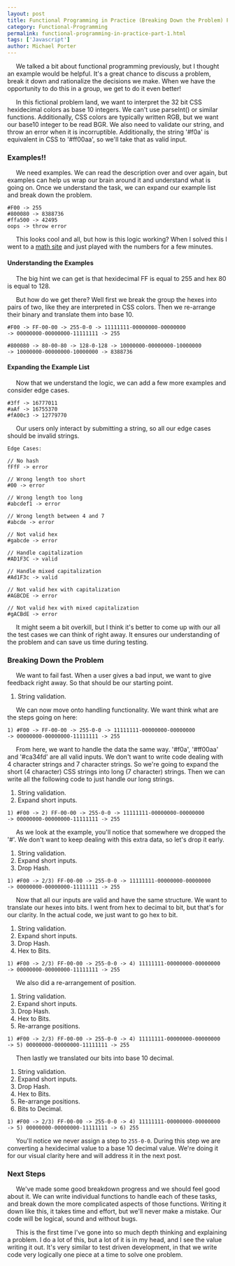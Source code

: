 ```yaml
---
layout: post
title: Functional Programming in Practice (Breaking Down the Problem) Part 1
category: Functional-Programming
permalink: functional-programming-in-practice-part-1.html
tags: ['Javascript']
author: Michael Porter
---
```


&nbsp;&nbsp;&nbsp;&nbsp;&nbsp;We talked a bit about functional programming previously, but I thought an example would be helpful.  It's a great chance to discuss a problem, break it down and rationalize the decisions we make. When we have the opportunity to do this in a group, we get to do it even better!

&nbsp;&nbsp;&nbsp;&nbsp;&nbsp;In this fictional problem land, we want to interpret the 32 bit CSS hexidecimal colors as base 10 integers. We can't use parseInt() or similar functions. Additionally, CSS colors are typically written RGB, but we want our base10 integer to be read BGR. We also need to validate our string, and throw an error when it is incorruptible. Additionally, the string '#f0a' is equivalent in CSS to '#ff00aa', so we'll take that as valid input.

<!-- more -->

### Examples!!

&nbsp;&nbsp;&nbsp;&nbsp;&nbsp;We need examples. We can read the description over and over again, but examples can help us wrap our brain around it and understand what is going on. Once we understand the task, we can expand our example list and break down the problem.

```
#F00 -> 255
#800080 -> 8388736
#ffa500 -> 42495
oops -> throw error
```

&nbsp;&nbsp;&nbsp;&nbsp;&nbsp;This looks cool and all, but how is this logic working? When I solved this I went to a [math site](https://www.mathsisfun.com/binary-decimal-hexadecimal-converter.html) and just played with the numbers for a few minutes.

#### Understanding the Examples

&nbsp;&nbsp;&nbsp;&nbsp;&nbsp;The big hint we can get is that hexidecimal FF is equal to 255 and hex 80 is equal to 128.

&nbsp;&nbsp;&nbsp;&nbsp;&nbsp;But how do we get there? Well first we break the group the hexes into pairs of two, like they are interpreted in CSS colors. Then we re-arrange their binary and translate them into base 10.


```
#F00 -> FF-00-00 -> 255-0-0 -> 11111111-00000000-00000000
-> 00000000-00000000-11111111 -> 255
```


```
#800080 -> 80-00-80 -> 128-0-128 -> 10000000-00000000-10000000
-> 10000000-00000000-10000000 -> 8388736
```

#### Expanding the Example List

&nbsp;&nbsp;&nbsp;&nbsp;&nbsp;Now that we understand the logic, we can add a few more examples and consider edge cases.

```
#3ff -> 16777011
#aAf -> 16755370
#fA00c3 -> 12779770
```
&nbsp;&nbsp;&nbsp;&nbsp;&nbsp;Our users only interact by submitting a string, so all our edge cases should be invalid strings.

```
Edge Cases:

// No hash
fFfF -> error

// Wrong length too short
#00 -> error

// Wrong length too long
#abcdef1 -> error

// Wrong length between 4 and 7
#abcde -> error

// Not valid hex
#gabcde -> error

// Handle capitalization
#AD1F3C -> valid

// Handle mixed capitalization
#Ad1F3c -> valid

// Not valid hex with capitalization
#AGBCDE -> error

// Not valid hex with mixed capitalization
#gACBdE -> error
```

&nbsp;&nbsp;&nbsp;&nbsp;&nbsp;It might seem a bit overkill, but I think it's better to come up with our all the test cases we can think of right away. It ensures our understanding of the problem and can save us time during testing.

### Breaking Down the Problem

&nbsp;&nbsp;&nbsp;&nbsp;&nbsp;We want to fail fast. When a user gives a bad input, we want to give feedback right away. So that should be our starting point.

1. String validation.

&nbsp;&nbsp;&nbsp;&nbsp;&nbsp;We can now move onto handling functionality. We want think what are the steps going on here:

```
1) #F00 -> FF-00-00 -> 255-0-0 -> 11111111-00000000-00000000
-> 00000000-00000000-11111111 -> 255
```

&nbsp;&nbsp;&nbsp;&nbsp;&nbsp;From here, we want to handle the data the same way.  '#f0a', '#ff00aa' and '#ca34fd' are all valid inputs. We don't want to write code dealing with 4 character strings and 7 character strings. So we're going to expand the short (4 character) CSS strings into long (7 character) strings. Then we can write all the following code to just handle our long strings.

1. String validation.
2. Expand short inputs.

```
1) #F00 -> 2) FF-00-00 -> 255-0-0 -> 11111111-00000000-00000000
-> 00000000-00000000-11111111 -> 255
```

&nbsp;&nbsp;&nbsp;&nbsp;&nbsp;As we look at the example, you'll notice that somewhere we dropped the '#'. We don't want to keep dealing with this extra data, so let's drop it early.



1. String validation.
2. Expand short inputs.
3. Drop Hash.

```
1) #F00 -> 2/3) FF-00-00 -> 255-0-0 -> 11111111-00000000-00000000
-> 00000000-00000000-11111111 -> 255
```

&nbsp;&nbsp;&nbsp;&nbsp;&nbsp;Now that all our inputs are valid and have the same structure. We want to translate our hexes into bits. I went from hex to decimal to bit, but that's for our clarity. In the actual code, we just want to go hex to bit.

1. String validation.
2. Expand short inputs.
3. Drop Hash.
4. Hex to Bits.

```
1) #F00 -> 2/3) FF-00-00 -> 255-0-0 -> 4) 11111111-00000000-00000000
-> 00000000-00000000-11111111 -> 255
```

&nbsp;&nbsp;&nbsp;&nbsp;&nbsp;We also did a re-arrangement of position.

1. String validation.
2. Expand short inputs.
3. Drop Hash.
4. Hex to Bits.
5. Re-arrange positions.

```
1) #F00 -> 2/3) FF-00-00 -> 255-0-0 -> 4) 11111111-00000000-00000000
-> 5) 00000000-00000000-11111111 -> 255
```

&nbsp;&nbsp;&nbsp;&nbsp;&nbsp;Then lastly we translated our bits into base 10 decimal.

1. String validation.
2. Expand short inputs.
3. Drop Hash.
4. Hex to Bits.
5. Re-arrange positions.
6. Bits to Decimal.

```
1) #F00 -> 2/3) FF-00-00 -> 255-0-0 -> 4) 11111111-00000000-00000000
-> 5) 00000000-00000000-11111111 -> 6) 255
```

&nbsp;&nbsp;&nbsp;&nbsp;&nbsp;You'll notice we never assign a step to `255-0-0`. During this step we are converting a hexidecimal value to a base 10 decimal value. We're doing it for our visual clarity here and will address it in the next post.

### Next Steps

&nbsp;&nbsp;&nbsp;&nbsp;&nbsp;We've made some good breakdown progress and we should feel good about it. We can write individual functions to handle each of these tasks, and break down the more complicated aspects of those functions. Writing it down like this, it takes time and effort, but we'll never make a mistake. Our code will be logical, sound and without bugs.

&nbsp;&nbsp;&nbsp;&nbsp;&nbsp;This is the first time I've gone into so much depth thinking and explaining a problem. I do a lot of this, but a lot of it is in my head, and I see the value writing it out. It's very similar to test driven development, in that we write code very logically one piece at a time to solve one problem.
